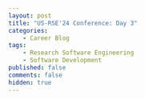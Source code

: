 ```yaml
---
layout: post
title: "US-RSE'24 Conference: Day 3"
categories:
    - Career Blog
tags:
    - Research Software Engineering
    - Software Development
published: false
comments: false
hidden: true
---
```



